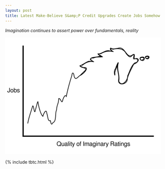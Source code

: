 ```yaml
---
layout: post
title: Latest Make-Believe S&amp;P Credit Upgrades Create Jobs Somehow
---
```


*Imagination continues to assert power over fundamentals, reality*

![Unicorn Graph](/assets/2013-06-13-sandp.svg)

{% include tbtc.html %}
